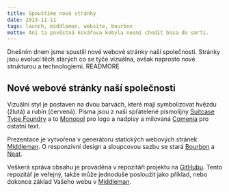 ```yaml
---
title: Spouštíme nové stránky
date: 2013-11-11
tags: launch, middleman, website, bourbon
motto: Ani ta pověstná kovářova kobyla nesmí chodit bosa do smrti.
---
```


Dnešním dnem jsme spustili nové webové stránky naší společnosti. Stránky jsou evolucí těch starých co se týče vizuálna, avšak naprosto nové strukturou a&nbsp;technologiemi.
READMORE

## Nové webové stránky naší společnosti

Vizuální styl je postaven na dvou barvách, které mají symbolizovat hvězdu (žlutá) a rubín (červená). Písma jsou z naší spřátelené písmolijny [Suitcase Type Foundry](http://www.suitcasetype.com) a to [Monopol](http://www.suitcasetype.com/monopol) pro logo a nadpisy a milovaná [Comenia](http://www.suitcasetype.com/comenia-sans) pro ostatní text.

Prezentace je vytvořena v generátoru statických webových stránek [Middleman](http://middlemanapp.com). O responzivní design a sloupcovou sazbu se stará [Bourbon](http://bourbon.io/) a [Neat](http://neat.bourbon.io/).

Veškerá správa obsahu je prováděna v repozitáři projektu na [GitHubu](http://github.com/laststar/wrabec). Tento repozitář je veřejný, takže může jednoduše posloužit jako příklad, nebo dokonce základ Vašeho webu v [Middleman](http://middlemanapp.com).

